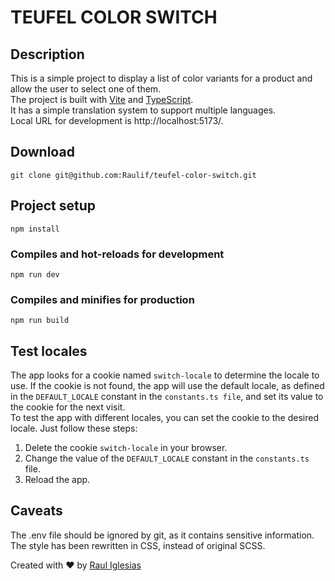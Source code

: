 # TEUFEL COLOR SWITCH

## Description
This is a simple project to display a list of color variants for a product and allow the user to select one of them.<br />
The project is built with [Vite](https://vitejs.dev/) and [TypeScript](https://www.typescriptlang.org/).<br />
It has a simple translation system to support multiple languages.<br />
Local URL for development is http://localhost:5173/.

## Download
```
git clone git@github.com:Raulif/teufel-color-switch.git
```

## Project setup
```
npm install
```

### Compiles and hot-reloads for development
```
npm run dev
```

### Compiles and minifies for production
```
npm run build
```

## Test locales
The app looks for a cookie named `switch-locale` to determine the locale to use. If the cookie is not found, the app will use the default locale, as defined in the `DEFAULT_LOCALE` constant in the `constants.ts file`, and set its value to the cookie for the next visit.<br />
To test the app with different locales, you can set the cookie to the desired locale. Just follow these steps:
  1. Delete the cookie `switch-locale` in your browser.
  2. Change the value of the `DEFAULT_LOCALE` constant in the `constants.ts` file.
  3. Reload the app.

## Caveats
The .env file should be ignored by git, as it contains sensitive information.
The style has been rewritten in CSS, instead of original SCSS.



Created with :heart: by [Raul Iglesias](https://github.com/raulif)